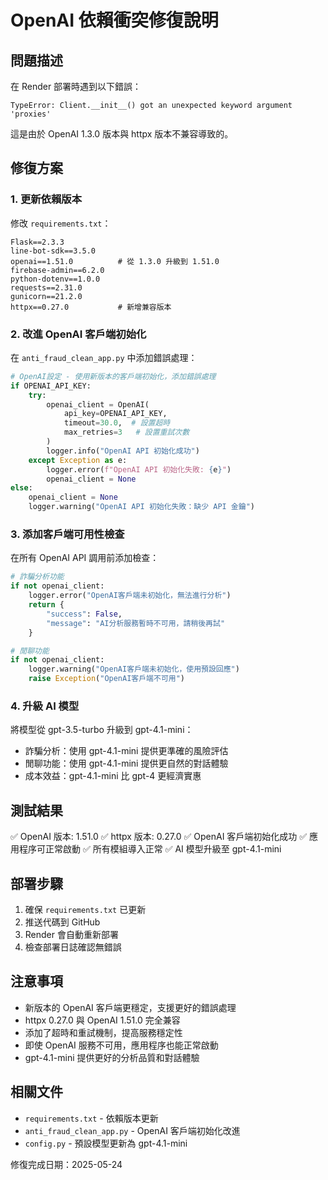 # OpenAI 依賴衝突修復說明

## 問題描述

在 Render 部署時遇到以下錯誤：
```
TypeError: Client.__init__() got an unexpected keyword argument 'proxies'
```

這是由於 OpenAI 1.3.0 版本與 httpx 版本不兼容導致的。

## 修復方案

### 1. 更新依賴版本

修改 `requirements.txt`：
```
Flask==2.3.3
line-bot-sdk==3.5.0
openai==1.51.0          # 從 1.3.0 升級到 1.51.0
firebase-admin==6.2.0
python-dotenv==1.0.0
requests==2.31.0
gunicorn==21.2.0
httpx==0.27.0           # 新增兼容版本
```

### 2. 改進 OpenAI 客戶端初始化

在 `anti_fraud_clean_app.py` 中添加錯誤處理：

```python
# OpenAI設定 - 使用新版本的客戶端初始化，添加錯誤處理
if OPENAI_API_KEY:
    try:
        openai_client = OpenAI(
            api_key=OPENAI_API_KEY,
            timeout=30.0,  # 設置超時
            max_retries=3   # 設置重試次數
        )
        logger.info("OpenAI API 初始化成功")
    except Exception as e:
        logger.error(f"OpenAI API 初始化失敗: {e}")
        openai_client = None
else:
    openai_client = None
    logger.warning("OpenAI API 初始化失敗：缺少 API 金鑰")
```

### 3. 添加客戶端可用性檢查

在所有 OpenAI API 調用前添加檢查：

```python
# 詐騙分析功能
if not openai_client:
    logger.error("OpenAI客戶端未初始化，無法進行分析")
    return {
        "success": False,
        "message": "AI分析服務暫時不可用，請稍後再試"
    }

# 閒聊功能
if not openai_client:
    logger.warning("OpenAI客戶端未初始化，使用預設回應")
    raise Exception("OpenAI客戶端不可用")
```

### 4. 升級 AI 模型

將模型從 gpt-3.5-turbo 升級到 gpt-4.1-mini：
- 詐騙分析：使用 gpt-4.1-mini 提供更準確的風險評估
- 閒聊功能：使用 gpt-4.1-mini 提供更自然的對話體驗
- 成本效益：gpt-4.1-mini 比 gpt-4 更經濟實惠

## 測試結果

✅ OpenAI 版本: 1.51.0
✅ httpx 版本: 0.27.0
✅ OpenAI 客戶端初始化成功
✅ 應用程序可正常啟動
✅ 所有模組導入正常
✅ AI 模型升級至 gpt-4.1-mini

## 部署步驟

1. 確保 `requirements.txt` 已更新
2. 推送代碼到 GitHub
3. Render 會自動重新部署
4. 檢查部署日誌確認無錯誤

## 注意事項

- 新版本的 OpenAI 客戶端更穩定，支援更好的錯誤處理
- httpx 0.27.0 與 OpenAI 1.51.0 完全兼容
- 添加了超時和重試機制，提高服務穩定性
- 即使 OpenAI 服務不可用，應用程序也能正常啟動
- gpt-4.1-mini 提供更好的分析品質和對話體驗

## 相關文件

- `requirements.txt` - 依賴版本更新
- `anti_fraud_clean_app.py` - OpenAI 客戶端初始化改進
- `config.py` - 預設模型更新為 gpt-4.1-mini

修復完成日期：2025-05-24 